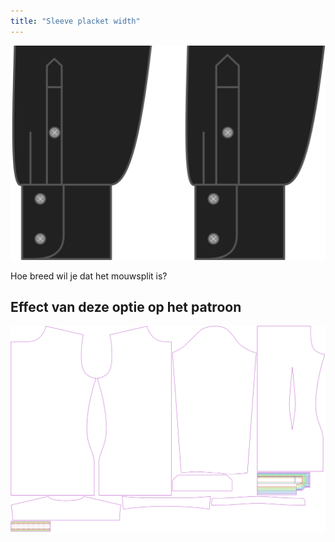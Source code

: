 ```yaml
---
title: "Sleeve placket width"
---
```


![Breedte mouwsplit](sleeveplacketwidth.svg)

Hoe breed wil je dat het mouwsplit is?

## Effect van deze optie op het patroon

![Deze afbeelding toont het effect van deze optie door meerdere varianten die een andere waarde hebben voor deze optie te vervangen](simon_sleeveplacketwidth_sample.svg "Effect van deze optie op het patroon")
